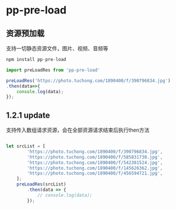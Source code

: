 # pp-pre-load
## 资源预加载

支持一切静态资源文件，图片、视频、音频等

```JavaScript
npm install pp-pre-load

import preLoadRes from 'pp-pre-load'

preLoadRes('https://photo.tuchong.com/1890400/f/390796834.jpg')
.then(data=>{
    console.log(data);
});
```
## 1.2.1 update
支持传入数组请求资源，会在全部资源请求结束后执行then方法

```JavaScript

let srcList = [
        'https://photo.tuchong.com/1890400/f/390796834.jpg',
        'https://photo.tuchong.com/1890400/f/585831730.jpg',
        'https://photo.tuchong.com/1890400/f/542381524.jpg',
        'https://photo.tuchong.com/1890400/f/145626362.jpg',
        'https://photo.tuchong.com/1890400/f/456594721.jpg',
    ];
    preLoadRes(srcList)
        .then(data => {
            // console.log(data);
        });
```

